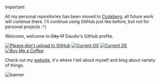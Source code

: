 > [!IMPORTANT]  
> All my personal repositories has been moved to [Codeberg](https://codeberg.org/daudix), all future work will continue there. I'll continue using GitHub just like before, but not for personal projects :^)

Welcome, welcome to ~~City 17~~ Daudix's GitHub profile.

[![Please don't upload to GitHub](https://nogithub.codeberg.page/badge.svg)](https://nogithub.codeberg.page)
[![Current OS](https://img.shields.io/badge/OS-Fedora%20Silverblue%2040-informational?color=%2350a1d9&style=flat&logo=Fedora&logoColor=white)](https://fedoraproject.org)
[![Current DE](https://img.shields.io/badge/DE-GNOME%2046-informational?color=%234a86cf&style=flat&logo=GNOME&logoColor=white)](https://www.gnome.org)
[![Buy Me a Coffee](https://img.shields.io/badge/Buy%20Me%20a-Coffee-informational?color=%23c061cb&style=flat)](https://daudix.codeberg.page/coffee)

Check out my [website](https://daudix.one), it's where I tell about myself and blog about variety of things.

![banner](https://files.catbox.moe/lj6cij.png)
